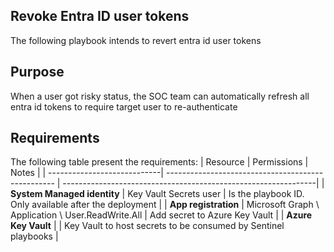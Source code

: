 ## Revoke Entra ID user tokens

The following playbook intends to revert entra id user tokens

## Purpose

When a user got risky status, the SOC team can automatically refresh all entra id tokens to require target user to re-authenticate

## Requirements

The following table present the requirements:
| Resource                    |  Permissions                               	   | Notes  	                                                    |
| ----------------------------| -------------------------------------------------- | ---------------------------------------------------------------| 
| **System Managed identity** | Key Vault Secrets user                     	   | Is the playbook ID. Only available after the deployment 	    |
| **App registration**        | Microsoft Graph \ Application \ User.ReadWrite.All | Add secret to Azure Key Vault                          	    | 
| **Azure Key Vault**         |                                            	   | Key Vault to host secrets to be consumed by Sentinel playbooks |

